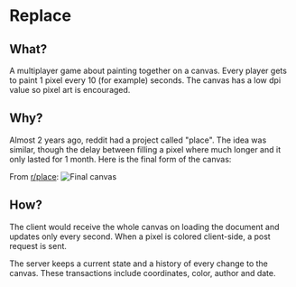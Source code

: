 # Replace

## What?

A multiplayer game about painting together on a canvas.
Every player gets to paint 1 pixel every 10 (for example) seconds.
The canvas has a low dpi value so pixel art is encouraged.

## Why?

Almost 2 years ago, reddit had a project called "place".
The idea was similar, though the delay between filling a pixel where much longer and it only lasted for 1 month.
Here is the final form of the canvas:

From [r/place](https://www.reddit.com/r/place/):
![Final canvas](https://i.redd.it/agcbmqgjn14z.png)

## How?

The client would receive the whole canvas on loading the document and updates only every second.
When a pixel is colored client-side, a post request is sent.

The server keeps a current state and a history of every change to the canvas.
These transactions include coordinates, color, author and date.
